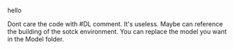 hello

Dont care the code with #DL comment. It's useless.
Maybe can reference the building of the sotck environment.
You can replace the model you want in the Model folder.